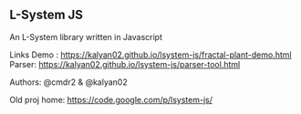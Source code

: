 L-System JS
-----------

An L-System library written in Javascript

Links
Demo : https://kalyan02.github.io/lsystem-js/fractal-plant-demo.html
Parser: https://kalyan02.github.io/lsystem-js/parser-tool.html

Authors: @cmdr2 & @kalyan02

Old proj home: https://code.google.com/p/lsystem-js/

